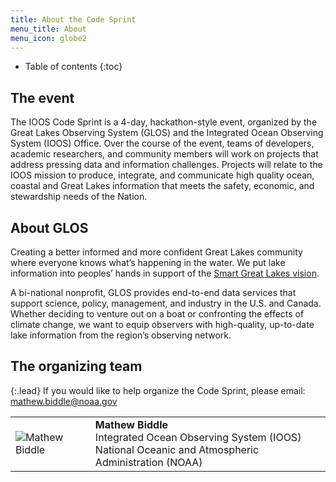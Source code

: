 ```yaml
---
title: About the Code Sprint
menu_title: About
menu_icon: globe2
---
```


* Table of contents
{:toc}

## The event
The IOOS Code Sprint is a 4-day, hackathon-style event, organized by the Great Lakes Observing System (GLOS) and the Integrated Ocean Observing System (IOOS) Office. Over the course of the event, teams of developers, academic researchers, and community members will work on projects that address pressing data and information challenges. Projects will relate to the IOOS mission to produce, integrate, and communicate high quality ocean, coastal and Great Lakes information that meets the safety, economic, and stewardship needs of the Nation.

## About GLOS

Creating a better informed and more confident Great Lakes community where everyone knows what’s happening in the water. We put lake information into peoples’ hands in support of the [Smart Great Lakes vision](https://glos.org/priorities/smart-great-lakes/). 

A bi-national nonprofit, GLOS provides end-to-end data services that support science, policy, management, and industry in the U.S. and Canada. Whether deciding to venture out on a boat or confronting the effects of climate change, we want to equip observers with high-quality, up-to-date lake information from the region’s observing network.

## The organizing team

{:.lead}
If you would like to help organize the Code Sprint, please email:
<mathew.biddle@noaa.gov>

<table class="team-list">
    <tr>
        <td>
            <img alt="Mathew Biddle" src="{{ site.url }}{{ site.baseurl }}/assets/team/Matt.png">
        </td>
        <td>
            <strong>Mathew Biddle</strong>
            <span class="profile-links">
                <a title="Profile &amp; contact" href="https://orcid.org/0000-0003-4897-1669"><i class="bi bi-person-lines-fill"></i></a>
                <a title="GitHub" href="https://github.com/MathewBiddle/"><i class="bi bi-github"></i></a>
                <a title="Twitter" href="https://twitter.com/biddle_mathew"><i class="bi bi-twitter"></i></a>
            </span>
            <br>Integrated Ocean Observing System (IOOS)
            <br>National Oceanic and Atmospheric Administration (NOAA)
        </td>
    </tr>
</table>
